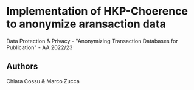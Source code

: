 # Implementation of HKP-Choerence to anonymize aransaction data
Data Protection & Privacy - "Anonymizing Transaction Databases for Publication" - AA 2022/23

## Authors 
Chiara Cossu & Marco Zucca
